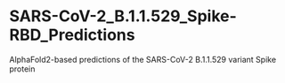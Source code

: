 # SARS-CoV-2_B.1.1.529_Spike-RBD_Predictions
AlphaFold2-based predictions of the SARS-CoV-2 B.1.1.529 variant Spike protein
